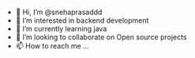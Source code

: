 - 👋 Hi, I’m @snehaprasaddd
- 👀 I’m interested in backend development
- 🌱 I’m currently learning java
- 💞️ I’m looking to collaborate on Open source projects
- 📫 How to reach me ...

<!---
snehaprasaddd/snehaprasaddd is a ✨ special ✨ repository because its `README.md` (this file) appears on your GitHub profile.
You can click the Preview link to take a look at your changes.
--->
